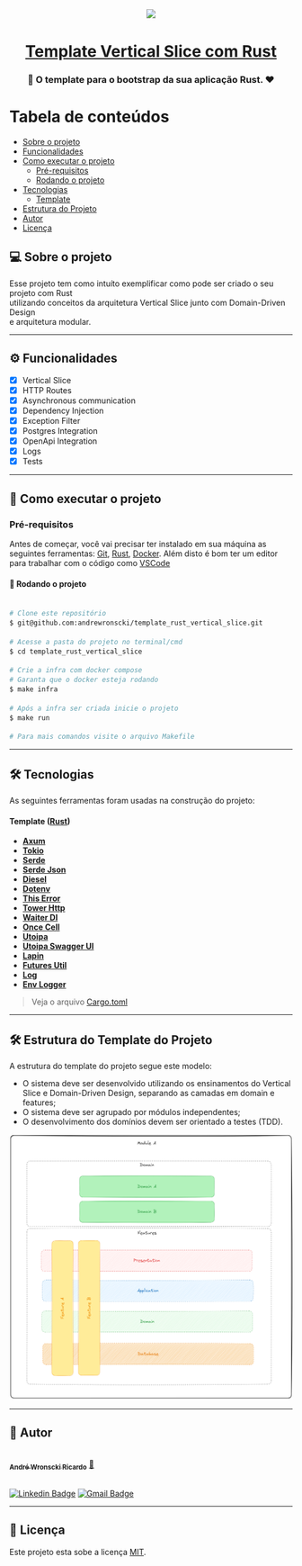 <div align="center">
    <image src="./doc/rust_1.png" width="261" />
    <h1 align="center">
     <a href="#" alt="site do places"> Template Vertical Slice com Rust</a>
     </h1>
</div>

<h3 align="center">
    🦀 O template para o bootstrap da sua aplicação Rust. ❤️
</h3>

# Tabela de conteúdos

<!--ts-->

- [Sobre o projeto](#-sobre-o-projeto)
- [Funcionalidades](#%EF%B8%8F-funcionalidades)
- [Como executar o projeto](#-como-executar-o-projeto)
  - [Pré-requisitos](#pré-requisitos)
  - [Rodando o projeto](#-rodando-o-projeto)
- [Tecnologias](#-tecnologias)
  - [Template](#template-rust)
- [Estrutura do Projeto](#-estrutura-do-projeto)
- [Autor](#-autor)
- [Licença](#-licença)
<!--te-->

## 💻 Sobre o projeto

Esse projeto tem como intuíto exemplificar como pode ser criado o seu projeto com Rust  
utilizando conceitos da arquitetura Vertical Slice junto com Domain-Driven Design  
e arquitetura modular.

---

## ⚙️ Funcionalidades

- [x] Vertical Slice
- [x] HTTP Routes
- [x] Asynchronous communication
- [x] Dependency Injection
- [x] Exception Filter
- [x] Postgres Integration
- [x] OpenApi Integration
- [x] Logs
- [x] Tests

---

## 🚀 Como executar o projeto

### Pré-requisitos

Antes de começar, você vai precisar ter instalado em sua máquina as seguintes ferramentas:
[Git](https://git-scm.com), [Rust](https://www.rust-lang.org/tools/install), [Docker](https://docs.docker.com/engine/install/).
Além disto é bom ter um editor para trabalhar com o código como [VSCode](https://code.visualstudio.com/)

#### 🎲 Rodando o projeto

```bash

# Clone este repositório
$ git@github.com:andrewronscki/template_rust_vertical_slice.git

# Acesse a pasta do projeto no terminal/cmd
$ cd template_rust_vertical_slice

# Crie a infra com docker compose
# Garanta que o docker esteja rodando
$ make infra

# Após a infra ser criada inicie o projeto
$ make run

# Para mais comandos visite o arquivo Makefile

```

---

## 🛠 Tecnologias

As seguintes ferramentas foram usadas na construção do projeto:

#### [](https://github.com/andrewronscki/places-serverside)**Template** ([Rust](https://www.rust-lang.org/))

- **[Axum](https://crates.io/crates/axum)**
- **[Tokio](https://crates.io/crates/tokio)**
- **[Serde](https://crates.io/crates/serde)**
- **[Serde Json](https://crates.io/crates/serde_json)**
- **[Diesel](https://crates.io/crates/diesel)**
- **[Dotenv](https://crates.io/crates/dotenv)**
- **[This Error](https://crates.io/crates/thiserror)**
- **[Tower Http](https://crates.io/crates/tower-http)**
- **[Waiter DI](https://crates.io/crates/waiter_di)**
- **[Once Cell](https://crates.io/crates/once_cell)**
- **[Utoipa](https://crates.io/crates/utoipa)**
- **[Utoipa Swagger UI](https://crates.io/crates/utoipa-swagger-ui)**
- **[Lapin](https://crates.io/crates/lapin)**
- **[Futures Util](https://crates.io/crates/futures-util)**
- **[Log](https://crates.io/crates/log)**
- **[Env Logger](https://crates.io/crates/env_logger)**

> Veja o arquivo [Cargo.toml](https://github.com/andrewronscki/template_rust_vertical_slice/blob/main/Cargo.toml)

---

## 🛠 Estrutura do Template do Projeto

A estrutura do template do projeto segue este modelo:

- O sistema deve ser desenvolvido utilizando os ensinamentos do Vertical Slice e Domain-Driven Design, separando as camadas em domain e features;
- O sistema deve ser agrupado por módulos independentes;
- O desenvolvimento dos domínios devem ser orientado a testes (TDD).

<div align="center">
  <img alt="Arquitetura da Api" src="./doc/arquitetura.png">
</div>

---

## 🦸 Autor

<a href="https://andrewronscki.com" style="margin: 0px; padding:0;">
 <img style="border-radius: 50%;" src="https://avatars.githubusercontent.com/u/32884775?v=4" width="100px;" alt=""/>
 <br />
 <sub><b>André Wronscki Ricardo</b></sub></a> <a href="https://andrewronscki.com" title="André Wronscki">🚀</a>
 <br />
 <br />

[![Linkedin Badge](https://img.shields.io/badge/-André-blue?style=flat-square&logo=Linkedin&logoColor=white&link=https://www.linkedin.com/in/andr%C3%A9-wronscki-ricardo-13694bb7/)](https://www.linkedin.com/in/andr%C3%A9-wronscki-ricardo-13694bb7/)
[![Gmail Badge](https://img.shields.io/badge/-andrewronscki@gmail.com-c14438?style=flat-square&logo=Gmail&logoColor=white&link=mailto:andrewronscki@gmail.com)](mailto:andrewronscki@gmail.com)

---

## 📝 Licença

Este projeto esta sobe a licença [MIT](./LICENSE.md).
